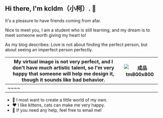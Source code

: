 ## Hi there, I'm kcldm（小柯）. 👋
It's a pleasure to have friends coming from afar.

Nice to meet you, I am a student who is still learning, and my dream is to meet someone worth giving my heart to!

As my blog describes: Love is not about finding the perfect person, but about seeing an imperfect person perfectly.

| My virtual image is not very perfect, and I don't have much artistic talent, so I'm very happy that someone will help me design it, though it sounds like bad behavior. | ![成品tm800x800](https://github.com/user-attachments/assets/d21c2122-c4f5-47a6-a694-2a2798c6a5b4) |
|----------|-------------------------------------|
| ~~~~ |  |
- 🤔 I most want to create a little world of my own.
- ❤️ I like kittens, cats can make me very happy.
- 💬 If you need any help, feel free to email me!




